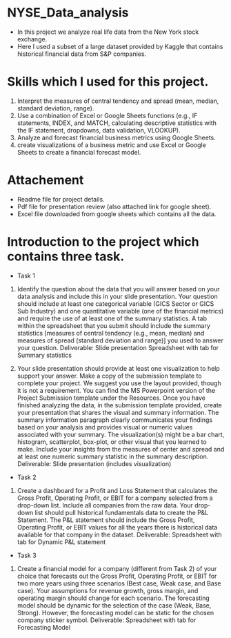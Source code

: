 # NYSE_Data_analysis

- In this project we analyze real life data from the New York stock exchange. 
- Here I used a subset of a large dataset provided by Kaggle that contains historical financial data from S&P companies.

# Skills which I used for this project.

1) Interpret the measures of central tendency and spread (mean, median, standard deviation, range).
2) Use a combination of Excel or Google Sheets functions 
   (e.g., IF statements, INDEX, and MATCH, calculating descriptive statistics with the IF statement, dropdowns, data validation, VLOOKUP).
3) Analyze and forecast financial business metrics using Google Sheets.
4) create visualizations of a business metric and use Excel or Google Sheets to create a financial forecast model.

# Attachement

- Readme file for project details.
- Pdf file for presentation review (also attached link for google sheet).
- Excel file downloaded from google sheets which contains all the data.

# Introduction to the project which contains three task.

- Task 1
1) Identify the question about the data that you will answer based on your data analysis and include this in your slide presentation.
Your question should include at least one categorical variable (GICS Sector or GICS Sub Industry) and one quantitative variable (one of the financial metrics) and require the use of at least one of the summary statistics.
A tab within the spreadsheet that you submit should include the summary statistics [measures of central tendency (e.g., mean, median) and measures of spread (standard deviation and range)] you used to answer your question.
Deliverable:
Slide presentation
Spreadsheet with tab for Summary statistics

2) Your slide presentation should provide at least one visualization to help support your answer.
Make a copy of the submission template to complete your project. We suggest you use the layout provided, though it is not a requirement. You can find the MS Powerpoint version of the Project Submission template under the Resources.
Once you have finished analyzing the data, in the submission template provided, create your presentation that shares the visual and summary information.
The summary information paragraph clearly communicates your findings based on your analysis and provides visual or numeric values associated with your summary.
The visualization(s) might be a bar chart, histogram, scatterplot, box-plot, or other visual that you learned to make. Include your insights from the measures of center and spread and at least one numeric summary statistic in the summary description.
Deliverable: Slide presentation (includes visualization)

- Task 2
1) Create a dashboard for a Profit and Loss Statement that calculates the Gross Profit, Operating Profit, or EBIT for a company selected from a drop-down list. Include all companies from the raw data.
Your drop-down list should pull historical fundamentals data to create the P&L Statement.
The P&L statement should include the Gross Profit, Operating Profit, or EBIT values for all the years there is historical data available for that company in the dataset.
Deliverable: Spreadsheet with tab for Dynamic P&L statement

- Task 3
1) Create a financial model for a company (different from Task 2) of your choice that forecasts out the Gross Profit, Operating Profit, or EBIT for two more years using three scenarios (Best case, Weak case, and Base case).
Your assumptions for revenue growth, gross margin, and operating margin should change for each scenario.
The forecasting model should be dynamic for the selection of the case (Weak, Base, Strong). However, the forecasting model can be static for the chosen company sticker symbol.
Deliverable: Spreadsheet with tab for Forecasting Model
